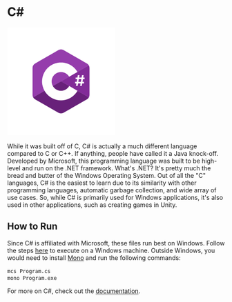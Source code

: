 # C\#
![C# Logo](img-csharp.png)

While it was built off of C, C# is actually a much different language compared to C or C++. If anything, people have called it a Java knock-off. Developed by Microsoft, this programming language was built to be high-level and run on the .NET framework. What's .NET? It's pretty much the bread and butter of the Windows Operating System. Out of all the "C" languages, C# is the easiest to learn due to its similarity with other programming languages, automatic garbage collection, and wide array of use cases. So, while C# is primarily used for Windows applications, it's also used in other applications, such as creating games in Unity.

## How to Run
Since C# is affiliated with Microsoft, these files run best on Windows. Follow the steps [here](https://www.geeksforgeeks.org/hello-world-in-c-sharp/) to execute on a Windows machine. Outside Windows, you would need to install [Mono](https://www.tutorialspoint.com/executing-chash-code-in-linux) and run the following commands:
```
mcs Program.cs
mono Program.exe
```
For more on C#, check out the [documentation](https://docs.microsoft.com/en-us/dotnet/csharp/).
